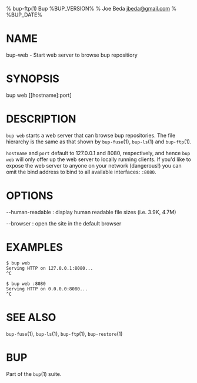 % bup-ftp(1) Bup %BUP_VERSION%
% Joe Beda <jbeda@gmail.com>
% %BUP_DATE%

# NAME

bup-web - Start web server to browse bup repositiory

# SYNOPSIS

bup web [[hostname]:port]

# DESCRIPTION

`bup web` starts a web server that can browse bup repositories. The file
hierarchy is the same as that shown by `bup-fuse`(1), `bup-ls`(1) and
`bup-ftp`(1).

`hostname` and `port` default to 127.0.0.1 and 8080, respectively, and hence
`bup web` will only offer up the web server to locally running clients. If
you'd like to expose the web server to anyone on your network (dangerous!) you
can omit the bind address to bind to all available interfaces: `:8080`.

# OPTIONS

--human-readable
:   display human readable file sizes (i.e. 3.9K, 4.7M)

--browser
:   open the site in the default browser

# EXAMPLES

    $ bup web
    Serving HTTP on 127.0.0.1:8080...
    ^C

    $ bup web :8080
    Serving HTTP on 0.0.0.0:8080...
    ^C


# SEE ALSO

`bup-fuse`(1), `bup-ls`(1), `bup-ftp`(1), `bup-restore`(1)


# BUP

Part of the `bup`(1) suite.
